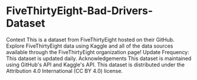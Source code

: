 # FiveThirtyEight-Bad-Drivers-Dataset
Context This is a dataset from FiveThirtyEight hosted on their GitHub. Explore FiveThirtyEight data using Kaggle and all of the data sources available through the FiveThirtyEight organization page!  Update Frequency: This dataset is updated daily. Acknowledgements This dataset is maintained using GitHub's API and Kaggle's API.  This dataset is distributed under the Attribution 4.0 International (CC BY 4.0) license.
